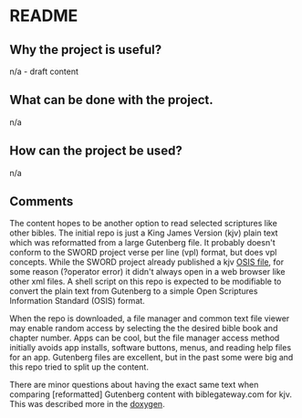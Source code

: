 # README

## Why the project is useful? 

n/a - draft content

## What can be done with the project. 

n/a

## How can the project be used? 

n/a

## Comments

The content hopes to be another option to read selected scriptures like other bibles. The initial repo is just a King James Version (kjv) plain text which was reformatted from a large Gutenberg file. It probably doesn't conform to the SWORD project verse per line (vpl) format, but does vpl concepts. While the SWORD project already published a kjv [OSIS file](https://sword-2.github.io/library/html/html/index.html), for some reason (?operator error) it didn't always open in a web browser like other xml files. A shell script on this repo is expected to be modifiable to convert the plain text from Gutenberg to a simple Open Scriptures Information Standard (OSIS) format.

When the repo is downloaded, a file manager and common text file viewer may enable random access by selecting the the desired bible book and chapter number. Apps can be cool, but the file manager access method initially avoids app installs, software buttons, menus, and reading help files for an app. Gutenberg files are excellent, but in the past some were big and this repo tried to split up the content.

There are minor questions about having the exact same text when comparing [reformatted] Gutenberg content with biblegateway.com for kjv. This was described more in the [doxygen](https://sword-2.github.io/library/html/html/index.html).
